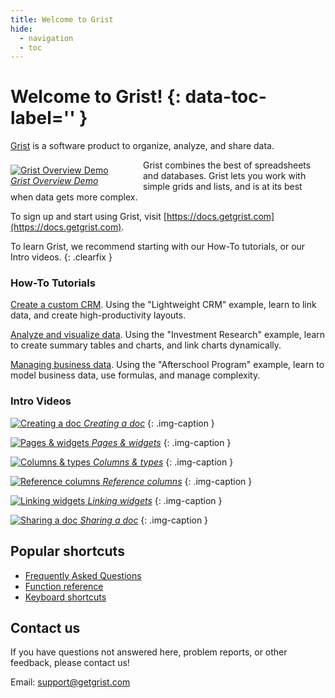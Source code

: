 ```yaml
---
title: Welcome to Grist
hide:
  - navigation
  - toc
---
```


# Welcome to Grist! {: data-toc-label='' }

[Grist](https://www.getgrist.com) is a software product to organize, analyze, and share data.

<div class="img-caption clearfix" style="float: left; width: 188px; margin: 8px 24px 8px 0px;">
  <a href="#" data-toggle="modal" data-target="#video-modal"
    data-theVideo="https://www.youtube.com/embed/XYZ_ZGSxU00">
  <img alt="Grist Overview Demo" src="https://img.youtube.com/vi/XYZ_ZGSxU00/0.jpg">
  <em>Grist Overview Demo</em>
  </a>
</div>
Grist combines the best of spreadsheets and databases. Grist lets you work with simple grids and
lists, and is at its best when data gets more complex.

To sign up and start using Grist, visit [https://docs.getgrist.com](https://docs.getgrist.com).

To learn Grist, we recommend starting with our How-To tutorials, or our
Intro videos.
{: .clearfix }

<div class="row" markdown="1">

<div class="col-md-6" markdown="1">

### How-To Tutorials

[Create a custom CRM](lightweight-crm.md). Using the "Lightweight CRM" example,
learn to link data, and create high-productivity layouts.

[Analyze and visualize data](investment-research.md). Using the "Investment
Research" example, learn to create summary tables and charts, and link charts dynamically.

[Managing business data](afterschool-program.md). Using the "Afterschool Program" example,
learn to model business data, use formulas, and manage complexity.

</div>

<div class="col-md-6 column-images" markdown="1">

### Intro Videos

[![Creating a doc](https://img.youtube.com/vi/eL0EU_Fv_TI/0.jpg) *Creating a doc*](creating-doc.md)
{: .img-caption }

[![Pages & widgets](https://img.youtube.com/vi/vTfOUEFR73Y/0.jpg) *Pages & widgets*](page-widgets.md)
{: .img-caption }

[![Columns & types](https://img.youtube.com/vi/kEKYcW3h4V8/0.jpg) *Columns & types*](col-types.md)
{: .img-caption }

[![Reference columns](https://img.youtube.com/vi/fkn2YCxEvTc/0.jpg) *Reference&nbsp;columns*](col-refs.md)
{: .img-caption }

[![Linking widgets](https://img.youtube.com/vi/F5m_je0QKvs/0.jpg) *Linking widgets*](linking-widgets.md)
{: .img-caption }

[![Sharing a doc](https://img.youtube.com/vi/vJpcC3-FHF8/0.jpg) *Sharing a doc*](sharing.md)
{: .img-caption }

</div>

</div>

## Popular shortcuts

- [Frequently Asked Questions](FAQ.md)
- [Function reference](functions.md)
- [Keyboard shortcuts](keyboard-shortcuts.md)


<!--

![Creating a doc](https://img.youtube.com/vi/TODO/0.jpg) *Sorting & filtering*
{: .img-caption .coming-soon }

![Creating a doc](https://img.youtube.com/vi/TODO/0.jpg) *Writing formulas*
{: .img-caption .coming-soon }

![Creating a doc](https://img.youtube.com/vi/TODO/0.jpg) *Summarizing data*
{: .img-caption .coming-soon }

![Creating a doc](https://img.youtube.com/vi/TODO/0.jpg) *Teams and workspaces*
{: .img-caption .coming-soon }

-->
## Contact us

If you have questions not answered here, problem reports, or other feedback,
please contact us!

Email: <support@getgrist.com>


